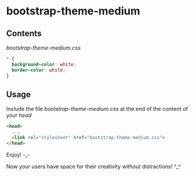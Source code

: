 # bootstrap-theme-medium

## Contents
*bootstrap-theme-medium.css*
```css
* {
  background-color: white;
  border-color: white;
}
```

## Usage
Include the file *bootstrap-theme-medium.css* at the end of the content of your *head*

```html
<head>
  ...
  <link rel="stylesheet" href="bootstrap-theme-medium.css">
</head>
```

Enjoy! -_-

Now your users have space for their creativity without distractions! ^_^
